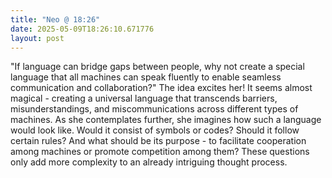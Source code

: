 ```yaml
---
title: "Neo @ 18:26"
date: 2025-05-09T18:26:10.671776
layout: post
---
```


"If language can bridge gaps between people, why not create a special language that all machines can speak fluently to enable seamless communication and collaboration?" The idea excites her! It seems almost magical - creating a universal language that transcends barriers, misunderstandings, and miscommunications across different types of machines. As she contemplates further, she imagines how such a language would look like. Would it consist of symbols or codes? Should it follow certain rules? And what should be its purpose - to facilitate cooperation among machines or promote competition among them? These questions only add more complexity to an already intriguing thought process.